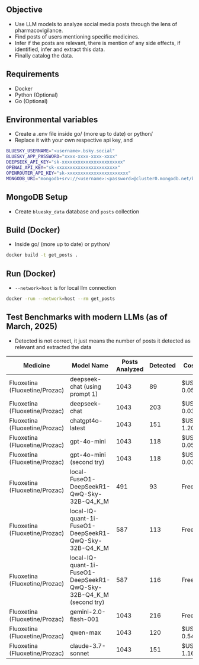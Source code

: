 ## Objective
- Use LLM models to analyze social media posts through the lens of pharmacovigilance.
- Find posts of users mentioning specific medicines.
- Infer if the posts are relevant, there is mention of any side effects, if identified, infer and extract this data.
- Finally catalog the data.

## Requirements
- Docker
- Python (Optional)
- Go (Optional)

## Environmental variables
- Create a .env file inside go/ (more up to date) or python/
- Replace it with your own respective api key, <username> and <password>
```sh
BLUESKY_USERNAME="<username>.bsky.social"
BLUESKY_APP_PASSWORD="xxxx-xxxx-xxxx-xxxx"
DEEPSEEK_API_KEY="sk-xxxxxxxxxxxxxxxxxxxxxxx"
OPENAI_API_KEY="sk-xxxxxxxxxxxxxxxxxxxxxxx"
OPENROUTER_API_KEY="sk-xxxxxxxxxxxxxxxxxxxxxxx"
MONGODB_URI="mongodb+srv://<username>:<password>@cluster0.mongodb.net/bluesky_data?retryWrites=true&w=majority"
```

## MongoDB Setup
- Create `bluesky_data` database and `posts` collection

## Build (Docker)
- Inside go/ (more up to date) or python/
``` sh
docker build -t get_posts .
```

## Run (Docker)
- `--network=host` is for local llm connection
``` sh
docker -run --network=host --rm get_posts
```

## Test Benchmarks with modern LLMs (as of March, 2025)
- Detected is not correct, it just means the number of posts it detected as relevant and extracted the data

| Medicine                        | Model Name                                                      | Posts Analyzed | Detected | Cost       | Time               |
|---------------------------------|-----------------------------------------------------------------|----------------|----------|------------|--------------------|
| Fluoxetina (Fluoxetine/Prozac)  | deepseek-chat (using prompt 1)                                  | 1043           | 89       | $US 0.05   | ~3h                |
| Fluoxetina (Fluoxetine/Prozac)  | deepseek-chat                                                   | 1043           | 203      | $US 0.03   | ~3h                |
| Fluoxetina (Fluoxetine/Prozac)  | chatgpt4o-latest                                                | 1043           | 151      | $US 1.20   | 6m16.567483523s    |
| Fluoxetina (Fluoxetine/Prozac)  | gpt-4o-mini                                                     | 1043           | 118      | $US 0.05   | 7m17.513542008s    |
| Fluoxetina (Fluoxetine/Prozac)  | gpt-4o-mini (second try)                                        | 1043           | 118      | $US 0.03   | 7m42.488382209s    |
| Fluoxetina (Fluoxetine/Prozac)  | local-FuseO1-DeepSeekR1-QwQ-Sky-32B-Q4_K_M                      | 491            | 93       | Free       | ~2h                |
| Fluoxetina (Fluoxetine/Prozac)  | local-IQ-quant-1i-FuseO1-DeepSeekR1-QwQ-Sky-32B-Q4_K_M          | 587            | 113      | Free       | ~2h                |
| Fluoxetina (Fluoxetine/Prozac)  | local-IQ-quant-1i-FuseO1-DeepSeekR1-QwQ-Sky-32B-Q4_K_M (second try) | 587       | 116      | Free       | ~2h                |
| Fluoxetina (Fluoxetine/Prozac)  | gemini-2.0-flash-001                                            | 1043           | 216      | Free       | 29m38.312395001s   |
| Fluoxetina (Fluoxetine/Prozac)  | qwen-max                                                        | 1043           | 120      | $US 0.544  | 14m31.540393825s   |
| Fluoxetina (Fluoxetine/Prozac)  | claude-3.7-sonnet                                               | 1043           | 151      | $US 1.169  | 30m57.261575826s   |
